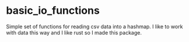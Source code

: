 # basic_io_functions

Simple set of functions for reading csv data into a hashmap. I like to work with data this way and I like rust so I made this package.
